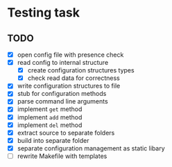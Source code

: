 # Testing task

## TODO

- [x] open config file with presence check
- [x] read config to internal structure
  - [x] create configuration structures types
  - [x] check read data for correctness
- [x] write configuration structures to file
- [x] stub for configuration methods
- [x] parse command line arguments
- [x] implement `get` method
- [x] implement `add` method
- [x] implement `del` method
- [x] extract source to separate folders
- [x] build into separate folder
- [x] separate configuration management as static libary
- [ ] rewrite Makefile with templates
